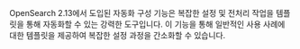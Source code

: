 OpenSearch 2.13에서 도입된 자동화 구성 기능은 복잡한 설정 및 전처리 작업을 템플릿을 통해 자동화할 수 있는 강력한 도구입니다. 이 기능을 통해 일반적인 사용 사례에 대한 템플릿을 제공하여 복잡한 설정 과정을 간소화할 수 있습니다.

